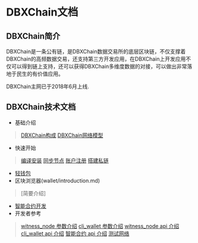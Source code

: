 # DBXChain文档

## DBXChain简介

DBXChain是一条公有链，是DBXChain数据交易所的底层区块链，不仅支撑着DBXChain的高频数据交易，还支持第三方开发应用，在DBXChain上开发应用不仅可以得到链上支持，还可以获得DBXChain多维度数据的对接，可以做出非常落地于民生的有价值应用。

DBXChain主网已于2018年6月上线.


## DBXChain技术文档
* 基础介绍
> [DBXChain构成](introduction.md)
[DBXChain网络模型](introduction.md#DBXChain网络模型)
* 快速开始
> [编译安装](compile.md)
[同步节点](sync.md)
[账户注册](register.md)
[搭建私链](private-chain.md)
* [轻钱包](node/cli_wallet.md)
* 区块浏览器(wallet/introduction.md)
> [简要介绍]
* [智能合约开发](contract/introduction.md)
* 开发者参考
>[witness_node 参数介绍](node/cmd/witness_node.md)
[cli_wallet 参数介绍](node/cmd/cli_wallet.md)
[witness_node api 介绍](api/witness_node.md)
[cli_wallet api 介绍](api/cli_wallet.md)
[智能合约 api 介绍](contract/contract-api.md)
[测试网络](testnet/introduction.md)
